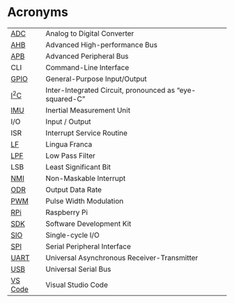 # Acronyms

<table>
<tr><td> <a href="./Sensors.md">ADC</a> </td><td> Analog to Digital Converter </td></tr>
<tr><td> <a href="https://www.tutorialspoint.com/difference-between-ahb-and-apb">AHB</td><td> Advanced High-performance Bus</td></tr>
<tr><td> <a href="https://www.tutorialspoint.com/difference-between-ahb-and-apb">APB</td><td> Advanced Peripheral Bus</td></tr>
<tr><td> CLI </td><td> Command-Line Interface </td></tr>
<tr><td> <a href="https://en.wikipedia.org/wiki/General-purpose_input/output">GPIO</a> </td><td> General-Purpose Input/Output </td></tr>
<tr><td> <a href="https://en.wikipedia.org/wiki/I²C">I<sup>2</sup>C</a> </td><td> Inter-Integrated Circuit, pronounced as “eye-squared-C” </td></tr>
<tr><td> <a href="./Sensors.md">IMU</a> </td><td> Inertial Measurement Unit </td></tr>
<tr><td> I/O </td><td> Input / Output </td></tr>
<tr><td> ISR </td><td> Interrupt Service Routine </td></tr>
<tr><td> <a href="https://lf-lang.org">LF</a> </td><td> Lingua Franca </td></tr>
<tr><td> <a href="./Sensors.md">LPF</a> </td><td> Low Pass Filter </td></tr>
<tr><td> LSB </td><td> Least Significant Bit </td></tr>
<tr><td> <a href="https://en.wikipedia.org/wiki/Non-maskable_interrupt">NMI</a></td><td>Non-Maskable Interrupt</td></tr>
<tr><td> <a href="./Sensors.md">ODR</a> </td><td> Output Data Rate </td></tr>
<tr><td> <a href="https://en.wikipedia.org/wiki/Pulse-width_modulation">PWM</a> </td><td> Pulse Width Modulation</td></tr>
<tr><td> <a href="https://en.wikipedia.org/wiki/Raspberry_Pi">RPi</a> </td><td> Raspberry Pi</td></tr>
<tr><td> <a href="https://en.wikipedia.org/wiki/Software_development_kit">SDK</a></td><td>Software Development Kit</td></tr>
<tr><td> <a href="https://datasheets.raspberrypi.com/rp2040/rp2040-datasheet.pdf">SIO</td><td> Single-cycle I/O </td></tr>
<tr><td> <a href="https://en.wikipedia.org/wiki/Serial_Peripheral_Interface">SPI</a> </td><td> Serial Peripheral Interface </td></tr>
<tr><td> <a href="https://en.wikipedia.org/wiki/Universal_asynchronous_receiver-transmitter">UART</a> </td><td> Universal Asynchronous Receiver-Transmitter </td></tr>
<tr><td> <a href="https://en.wikipedia.org/wiki/USB">USB</a> </td><td> Universal Serial Bus</td></tr>
<tr><td> <a href="https://en.wikipedia.org/wiki/Visual_Studio_Code">VS Code</a> </td><td> Visual Studio Code</td></tr>
</table>
